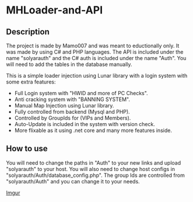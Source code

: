 # MHLoader-and-API

## Description

The project is made by Mamo007 and was meant to eductionally only. It was made by using C# and PHP languages.
The API is included under the name "solyarauth" and the C# auth is included under the name "Auth".
You will need to add the tables in the database manually.

This is a simple loader injection using Lunar library with a login system with some extra features:

- Full Login system with "HWID and more of PC Checks".
- Anti cracking system with "BANNING SYSTEM".
- Manual Map Injection using Lunar library.
- Fully controlled from backend (Mysql and PHP).
- Controlled by GroupIds for (VIPs and Members).
- Auto-Update is included in the system with version check.
- More flixable as it using .net core and many more features inside.

## How to use

You will need to change the paths in "Auth" to your new links and upload "solyarauth" to your host.
You will also need to change host configs in "solyarauth/Auth/database_config.php".
The group Ids are controlled from "solyarauth/Auth" and you can change it to your needs.

[Imgur](https://imgur.com/UctjvUA)
